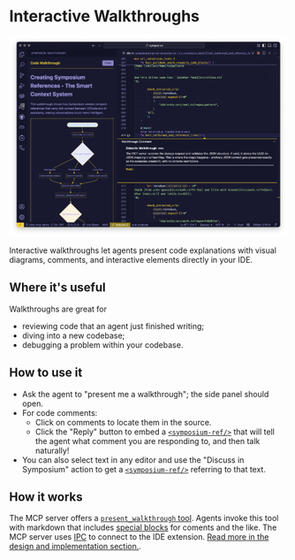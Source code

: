 # Interactive Walkthroughs

[![Screenshot of a walkthrough in progress](./walkthrough.png)](./walkthrough.png)

Interactive walkthroughs let agents present code explanations with visual diagrams, comments, and interactive elements directly in your IDE.

## Where it's useful

Walkthroughs are great for

* reviewing code that an agent just finished writing;
* diving into a new codebase;
* debugging a problem within your codebase.

## How to use it

* Ask the agent to "present me a walkthrough"; the side panel should open.
* For code comments:
    * Click on comments to locate them in the source.
    * Click the "Reply" button to embed a [`<symposium-ref/>`](./symposium-ref.md) that will tell the agent what comment you are responding to, and then talk naturally!
* You can also select text in any editor and use the "Discuss in Symposium" action to get a [`<symposium-ref/>`](./symposium-ref.md) referring to that text.

## How it works

The MCP server offers a [`present_walkthrough` tool](../design/mcp-tools/walkthroughs.md). Agents invoke this tool with markdown that includes [special blocks](../design/walkthrough-format.md) for coments and the like. The MCP server uses [IPC](../design/ipc_message_type_reference.md) to connect to the IDE extension. [Read more in the design and implementation section.](../design/walkthroughs.md).